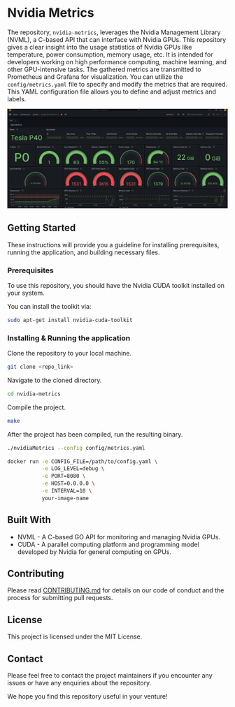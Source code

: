 # Nvidia Metrics

The repository, `nvidia-metrics`, leverages the Nvidia Management Library (NVML), a C-based API that can interface with Nvidia GPUs. This repository gives a clear insight into the usage statistics of Nvidia GPUs like temperature, power consumption, memory usage, etc. It is intended for developers working on high performance computing, machine learning, and other GPU-intensive tasks. The gathered metrics are transmitted to Prometheus and Grafana for visualization. You can utilize the `config/metrics.yaml` file to specify and modify the metrics that are required. This YAML configuration file allows you to define and adjust metrics and labels.


![Nvidia Grafana Image](scripts/nvidia-grafana.png)


## Getting Started

These instructions will provide you a guideline for installing prerequisites, running the application, and building necessary files.

### Prerequisites

To use this repository, you should have the Nvidia CUDA toolkit installed on your system.

You can install the toolkit via:

```bash
sudo apt-get install nvidia-cuda-toolkit
```

### Installing & Running the application

Clone the repository to your local machine.

```bash
git clone <repo_link>
```

Navigate to the cloned directory.

```bash
cd nvidia-metrics
```

Compile the project.

```bash
make
```

After the project has been compiled, run the resulting binary.

```bash
./nvidiaMetrics --config config/metrics.yaml
```

```bash
docker run -e CONFIG_FILE=/path/to/config.yaml \
           -e LOG_LEVEL=debug \
           -e PORT=8080 \
           -e HOST=0.0.0.0 \
           -e INTERVAL=10 \
           your-image-name

```

## Built With

- NVML - A C-based GO API for monitoring and managing Nvidia GPUs.
- CUDA - A parallel computing platform and programming model developed by Nvidia for general computing on GPUs.

## Contributing

Please read [CONTRIBUTING.md](CONTRIBUTING.md) for details on our code of conduct and the process for submitting pull requests.

## License

This project is licensed under the MIT License.

## Contact

Please feel free to contact the project maintainers if you encounter any issues or have any enquiries about the repository.

We hope you find this repository useful in your venture!
